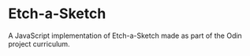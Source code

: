 # Etch-a-Sketch

A JavaScript implementation of Etch-a-Sketch made as part of the Odin project curriculum.
